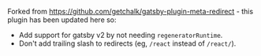 Forked from https://github.com/getchalk/gatsby-plugin-meta-redirect - this plugin has been updated here so:

- Add support for gatsby v2 by not needing `regeneratorRuntime`.
- Don't add trailing slash to redirects (eg, `/react` instead of `/react/`).
